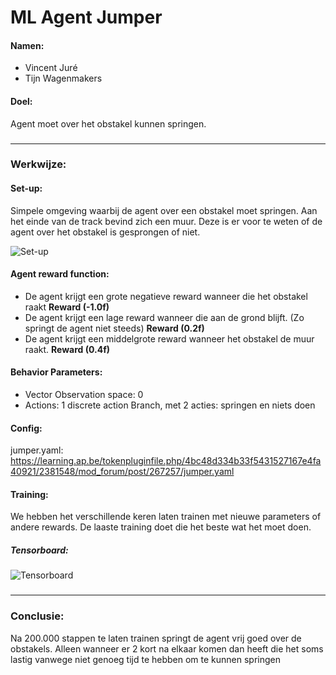 # ML Agent Jumper

#### Namen:
- Vincent Juré
- Tijn Wagenmakers

#### Doel:
Agent moet over het obstakel kunnen springen.

### 

------------

### Werkwijze:
#### Set-up: 
Simpele omgeving waarbij de agent over een obstakel moet springen. Aan het einde van de track bevind zich een muur. Deze is er voor te weten of de agent over het obstakel is gesprongen of niet.

![Set-up](https://media.discordapp.net/attachments/1233425529009471508/1233425988420108320/Schermafbeelding_2024-04-26_om_16.34.04.png?ex=662d0cf7&is=662bbb77&hm=6790f496a0ed4b7dc0db720e79aaf54a34a7edb30c8a593335a73ebd0546f8de&=&format=webp&quality=lossless&width=1860&height=886 "Set-up")

#### Agent reward function:
- De agent krijgt een grote negatieve reward wanneer die het obstakel raakt **Reward (-1.0f)**
- De agent krijgt een lage reward wanneer die aan de grond blijft. (Zo springt de agent niet steeds) **Reward (0.2f)**
- De agent krijgt een middelgrote reward wanneer het obstakel de muur raakt.  **Reward (0.4f)**

#### Behavior Parameters:
* Vector Observation space: 0
* Actions: 1 discrete action Branch, met 2 acties: springen en niets doen

#### Config:
jumper.yaml: 
https://learning.ap.be/tokenpluginfile.php/4bc48d334b33f5431527167e4fa40921/2381548/mod_forum/post/267257/jumper.yaml

#### Training:

We hebben het verschillende keren laten trainen met nieuwe parameters of andere rewards. De laaste training doet die het beste wat het moet doen.

##### Tensorboard:
![Tensorboard](https://media.discordapp.net/attachments/1233425529009471508/1233425619337871460/Schermafbeelding_2024-04-26_om_16.22.09.png?ex=662d0c9f&is=662bbb1f&hm=5716f5333e99df1c79bebf8072240d548fcbf7b683a9de1a651335421d6d511f&=&format=webp&quality=lossless&width=1210&height=1424 "Tensorboard")

### 
------------
### Conclusie:
Na 200.000 stappen te laten trainen springt de agent vrij goed over de obstakels. Alleen wanneer er 2 kort na elkaar komen dan heeft die het soms lastig vanwege niet genoeg tijd te hebben om te kunnen springen
